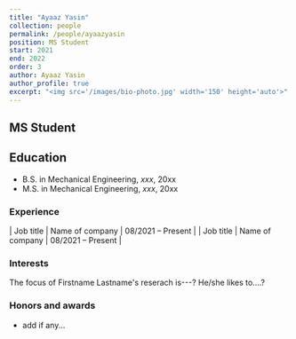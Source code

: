 ```yaml
---
title: "Ayaaz Yasin"
collection: people
permalink: /people/ayaazyasin
position: MS Student
start: 2021
end: 2022
order: 3
author: Ayaaz Yasin
author_profile: true
excerpt: "<img src='/images/bio-photo.jpg' width='150' height='auto'>"
---
```

## MS Student

## Education
* B.S. in Mechanical Engineering, *xxx*, 20xx
* M.S. in Mechanical Engineering, *xxx*, 20xx

### Experience

| Job title          | Name of company     | 08/2021 – Present |
| Job title          | Name of company     | 08/2021 – Present |

### Interests
The focus of Firstname Lastname's reserach is---? He/she likes to....?

### Honors and awards
* add if any...